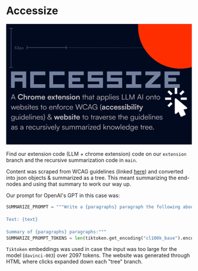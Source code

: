 # Accessize
![logo](https://github.com/ClaireBookworm/accessize/blob/main/front/logo.png?raw=true)

Find our extension code (LLM + chrome extension) code on our `extension` branch and the recursive summarization code in `main`. 

Content was scraped from WCAG guidelines (linked [here](https://www.w3.org/TR/WCAG21/#text-alternatives)) and converted into json objects & summarized as a tree. This meant summarizing the end-nodes and using that summary to work our way up. 

Our prompt for OpenAI's GPT in this case was:
```python
SUMMARIZE_PROMPT = """Write a {paragraphs} paragraph the following about accessibility guidelines into readable concise clear prose without any special character, focusing on what a developer would need to specifically implement while ignoring section titles and numbers:

Text: {text}

Summary of {paragraphs} paragraphs:"""
SUMMARIZE_PROMPT_TOKENS = len(tiktoken.get_encoding("cl100k_base").encode(SUMMARIZE_PROMPT))
```

`Tiktoken` embeddings was used in case the input was too large for the model (`davinci-003`) over 2097 tokens. The website was generated through HTML where clicks expanded down each "tree" branch. 

